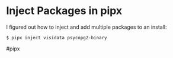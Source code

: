 # Inject Packages in pipx

I figured out how to inject and add multiple packages to an install:

```
$ pipx inject visidata psycopg2-binary
```

#pipx
